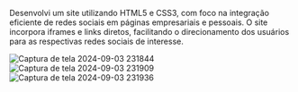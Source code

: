 Desenvolvi um site utilizando HTML5 e CSS3, com foco na integração eficiente de redes sociais em páginas empresariais e pessoais. O site incorpora iframes e links diretos, facilitando o direcionamento dos usuários para as respectivas redes sociais de interesse.

![Captura de tela 2024-09-03 231844](https://github.com/user-attachments/assets/53531ffa-5bb7-465e-88bc-06c05d5c6162)
![Captura de tela 2024-09-03 231909](https://github.com/user-attachments/assets/b2df861c-5c4b-493c-9199-5d97f3d40664)
![Captura de tela 2024-09-03 231936](https://github.com/user-attachments/assets/6659006e-e971-47c5-9372-c64ba5d6234a)
